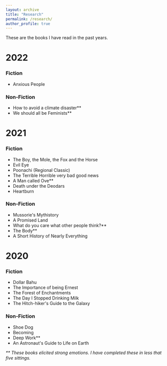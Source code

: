 ```yaml
---
layout: archive
title: "Research"
permalink: /research/
author_profile: true
---
```


These are the books I have read in the past years.
# 2022
### Fiction
* Anxious People

### Non-Fiction
* How to avoid a climate disaster\*\*
* We should all be Feminists\*\*


# 2021
### Fiction
* The Boy, the Mole, the Fox and the Horse
* Evil Eye
* Poonachi (Regional Classic)
* The Terrible Horrible very bad good news
* A Man called Ove\*\*
* Death under the Deodars
* Heartburn

### Non-Fiction
* Mussorie's Mythistory
* A Promised Land
* What do you care what other people think?\*\*
* The Body\*\*
* A Short History of Nearly Everything

# 2020
### Fiction
* Dollar Bahu
* The Importance of being Ernest
* The Forest of Enchantments
* The Day I Stopped Drinking Milk
* The Hitch-hiker's Guide to the Galaxy

### Non-Fiction
* Shoe Dog
* Becoming
* Deep Work\*\*
* An Astronaut's Guide to Life on Earth

*\*\* These books elicited strong emotions. I have completed these in less that five sittings.*
